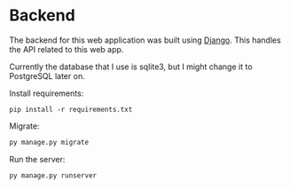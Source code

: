 # Backend

The backend for this web application was built using [Django](https://www.djangoproject.com/). This handles the API related to this web app.

Currently the database that I use is sqlite3, but I might change it to PostgreSQL later on.

Install requirements:

```shell
pip install -r requirements.txt
```

Migrate:

```python
py manage.py migrate
```

Run the server:

```python
py manage.py runserver
```
